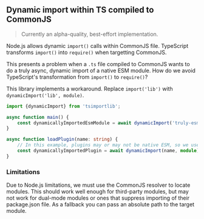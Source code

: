 ## Dynamic import within TS compiled to CommonJS

> Currently an alpha-quality, best-effort implementation.

Node.js allows dynamic `import()` calls within CommonJS file.  TypeScript transforms `import()` into `require()` when targetting CommonJS.

This presents a problem when a `.ts` file compiled to CommonJS wants to do a truly async, dynamic import of a native ESM module.  How do we
avoid TypeScript's transformation from `import()` to `require()`?

This library implements a workaround.  Replace `import('lib')` with `dynamicImport('lib', module)`.

```typescript
import {dynamicImport} from 'tsimportlib';

async function main() {
    const dynamicallyImportedEsmModule = await dynamicImport('truly-esm-module', module) as typeof import('truly-esm-module');
}

async function loadPlugin(name: string) {
    // In this example, plugins may or may not be native ESM, so we use dynamic import to support both.
    const dynamicallyImportedPlugin = await dynamicImport(name, module) as MyPluginInterface;
}
```

### Limitations

Due to Node.js limitations, we must use the CommonJS resolver to locate modules.
This should work well enough for third-party modules, but may not work for dual-mode modules
or ones that suppress importing of their package.json file.  As a fallback you can pass an absolute path
to the target module.